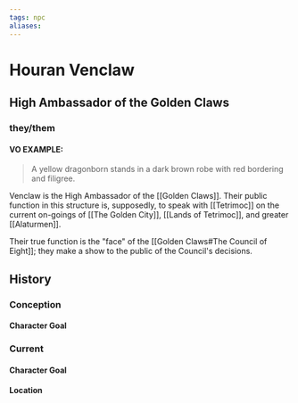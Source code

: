 ```yaml
---
tags: npc
aliases:
---
```

# Houran Venclaw
## High Ambassador of the Golden Claws
### they/them
#### VO EXAMPLE:

> A yellow dragonborn stands in a dark brown robe with red bordering and filigree.

Venclaw is the High Ambassador of the [[Golden Claws]]. Their public function in this structure is, supposedly, to speak with [[Tetrimoc]] on the current on-goings of [[The Golden City]], [[Lands of Tetrimoc]], and greater [[Alaturmen]]. 

Their true function is the "face" of the [[Golden Claws#The Council of Eight]]; they make a show to the public of the Council's decisions.
## History
### Conception
#### Character Goal
### Current
#### Character Goal
#### Location